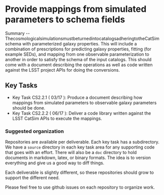 #  Provide mappings from simulated parameters to schema fields

Summary -- ThecosmologicalsimulationsmustbeturnedintocatalogsadheringtotheCatSim schema with parameterized
galaxy properties. This will include a combination of prescriptions for predicting galaxy properties, fitting
(for example SEDs), and mapping from one observable parameterization to another in order to satisfy the schema
of the input catalogs. This should come with a document describing the operations as well as code written
against the LSST project APIs for doing the conversions.

## Key Tasks
* Key Task CS2.2.1 ( 03/17 ): Produce a document describing how mappings from simulated
parameters to observable galaxy parameters should be done.
* Key Task CS2.2.2 ( 06/17 ): Deliver a code library written against the LSST CatSim APIs to execute the
mappings.

### Suggested organization
Repositories are available per deliverable.  Each key task has a subdirectory.
We have a `source` directory in each key task area for any supporting
code that goes with an effort.  There will also be a `doc` directory to hold documents in markdown,
latex, or binary formats.  The idea is to version everything and give us a good way to diff things.

Each deliverable is slightly different, so these repositories should grow to support the different need.

Please feel free to use github issues on each repository to organize work.
